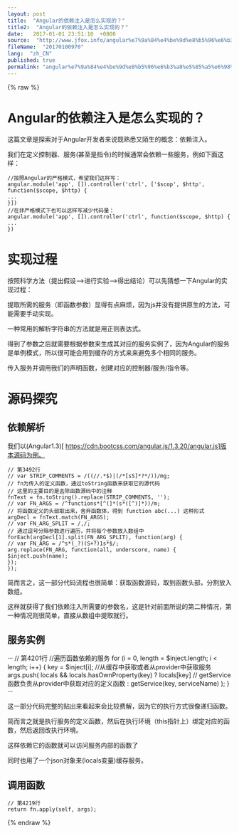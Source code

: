 ```yaml
---
layout: post
title:  "Angular的依赖注入是怎么实现的？"
title2:  "Angular的依赖注入是怎么实现的？"
date:   2017-01-01 23:51:10  +0800
source:  "http://www.jfox.info/angular%e7%9a%84%e4%be%9d%e8%b5%96%e6%b3%a8%e5%85%a5%e6%98%af%e6%80%8e%e4%b9%88%e5%ae%9e%e7%8e%b0%e7%9a%84.html"
fileName:  "20170100970"
lang:  "zh_CN"
published: true
permalink: "angular%e7%9a%84%e4%be%9d%e8%b5%96%e6%b3%a8%e5%85%a5%e6%98%af%e6%80%8e%e4%b9%88%e5%ae%9e%e7%8e%b0%e7%9a%84.html"
---
```

{% raw %}
# Angular的依赖注入是怎么实现的？ 


 这篇文章是探索对于Angular开发者来说既熟悉又陌生的概念：依赖注入。 

 我们在定义控制器、服务(甚至是指令)的时候通常会依赖一些服务，例如下面这样： 

    //按照Angular的严格模式，希望我们这样写：
    angular.module('app', []).controller('ctrl', ['$scop', $http', function($scope, $http) {
    ...
    }])
    //在非严格模式下也可以这样写减少代码量：
    angular.module('app', []).controller('ctrl', function($scope, $http) {
    ...
    })
    

#  实现过程 

 按照科学方法（提出假设——>进行实验——>得出结论）可以先猜想一下Angular的实现过程： 

 提取所需的服务（即函数参数）显得有点麻烦，因为js并没有提供原生的方法，可能需要手动实现。 

 一种常用的解析字符串的方法就是用正则表达式。 

 得到了参数之后就需要根据参数来生成其对应的服务实例了，因为Angular的服务是单例模式，所以很可能会用到缓存的方式来来避免多个相同的服务。 

 传入服务并调用我们的声明函数，创建对应的控制器/服务/指令等。 

#  源码探究 

##  依赖解析 

 我们以(Angular1.3)[ [ https://cdn.bootcss.com/angular.js/1.3.20/angular.js]版本源码为例。 ](http://www.jfox.info/go.php?url=https://cdn.bootcss.com/angular.js/1.3.20/angular.js]版本源码为例。)

    // 第3492行
    // var STRIP_COMMENTS = /((//.*$)|(/*[sS]*?*/))/mg;
    // fn为传入的定义函数，通过toString函数来获取它的源代码
    // 这里的主要目的是去除函数源码中的注释
    fnText = fn.toString().replace(STRIP_COMMENTS, '');
    // var FN_ARGS = /^functions*[^(]*(s*([^)]*))/m;
    // 将函数定义的头部取出来，舍弃函数体，得到 function abc(...) 这种形式
    argDecl = fnText.match(FN_ARGS);
    // var FN_ARG_SPLIT = /,/;
    // 通过逗号分隔参数进行遍历，并将每个参数放入数组中
    forEach(argDecl[1].split(FN_ARG_SPLIT), function(arg) {
    // var FN_ARG = /^s*(_?)(S+?)1s*$/;
    arg.replace(FN_ARG, function(all, underscore, name) {
    $inject.push(name);
    });
    });
    

 简而言之，这一部分代码流程也很简单：获取函数源码，取到函数头部，分割放入数组。 

 这样就获得了我们依赖注入所需要的参数名，这是针对前面所说的第二种情况，第一种情况则很简单，直接从数组中提取就行。 

##  服务实例 

 ··· 
// 第4201行 
//遍历函数依赖的服务 
for (i = 0, length = $inject.length; i < length; i++) { 
key = $inject[i]; 
//从缓存中获取或者从provider中获取服务 
args.push( 
locals && locals.hasOwnProperty(key) 
? locals[key] 
// getService函数负责从provider中获取对应的定义函数 
: getService(key, serviceName) 
); 
} 
··· 

 这一部分代码完整的贴出来看起来会比较费解，因为它的执行方式很像递归函数。 

 简而言之就是执行服务的定义函数，然后在执行环境（this指针上）绑定对应的函数，然后返回改执行环境。 

 这样依赖它的函数就可以访问服务内部的函数了 

 同时也用了一个json对象来(locals变量)缓存服务。 

##  调用函数 

    // 第4219行
    return fn.apply(self, args);
{% endraw %}